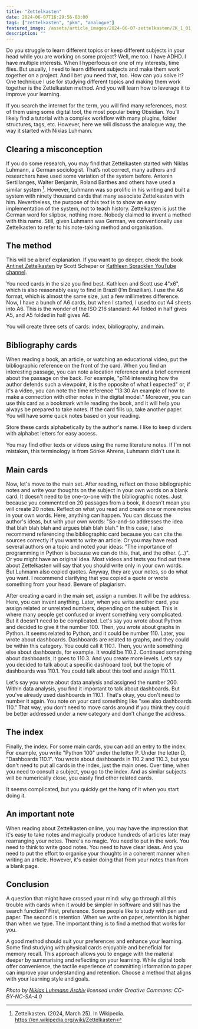 ```yaml
---
title: "Zettelkasten"
date: 2024-06-07T16:29:56-03:00
tags: ["zettelkasten", "pkm", "analogue"]
featured_image: /assets/article_images/2024-06-07-zettelkasten/ZK_1_01_17_057_V_N_NB_7-7g9b.jpeg
description: ""
---
```

Do you struggle to learn different topics or keep different subjects in your head while you are working on some project? Well, me too. I have ADHD. I have multiple interests. When I hyperfocus on one of my interests, time flies. But usually, I need to learn different subjects and make them work together on a project. And I bet you need that, too. How can you solve it? One technique I use for studying different topics and making them work together is the Zettelkasten method. And you will learn how to leverage it to improve your learning.

If you search the internet for the term, you will find many references, most of them using some digital tool, the most popular being Obsidian. You’ll likely find a tutorial with a complex workflow with many plugins, folder structures, tags, etc. However, here we will discuss the analogue way, the way it started with Niklas Luhmann.

## Clearing a misconception

If you do some research, you may find that Zettelkasten started with Niklas Luhmann, a German sociologist. That’s not correct, many authors and researchers have used some variation of the system before. Antonin Sertillanges, Walter Benjamin, Roland Barthes and others have used a similar system [^1]. However, Luhmann was so prolific in his writing and built a system with ninety thousand cards that many associate Zettelkasten with him. Nevertheless, the purpose of this text is to show an easy implementation of the system, not to teach history. Zettelkasten is just the German word for slipbox, nothing more. Nobody claimed to invent a method with this name. Still, given Luhmann was German, we conventionally use Zettelkasten to refer to his note-taking method and organisation.

## The method

This will be a brief explanation. If you want to go deeper, check the book [Antinet Zettelkasten](https://www.scottscheper.com/antinet) by Scott Scheper or [Kathleen Spracklen YouTube channel](https://www.youtube.com/@KathleenSpracklen).

You need cards in the size you find best. Kathleen and Scott use 4"x6", which is also reasonably easy to find in Brazil (I’m Brazilian). I use the A6 format, which is almost the same size, just a few millimetres difference. Now, I have a bunch of A6 cards, but when I started, I used to cut A4 sheets into A6. This is the wonder of the ISO 216 standard: A4 folded in half gives A5, and A5 folded in half gives A6.

You will create three sets of cards: index, bibliography, and main.

## Bibliography cards

When reading a book, an article, or watching an educational video, put the bibliographic reference on the front of the card. When you find an interesting passage, you can note a location reference and a brief comment about the passage on the back. For example, "p114 interesting how the author defends such a viewpoint, it is the opposite of what I expected" or, if it's a video, you can note the time reference "13:30 An example of how to make a connection with other notes in the digital model." Moreover, you can use this card as a bookmark while reading the book, and it will help you always be prepared to take notes. If the card fills up, take another paper. You will have some quick notes based on your reading. 

Store these cards alphabetically by the author's name. I like to keep dividers with alphabet letters for easy access.

You may find other texts or videos using the name literature notes. If I'm not mistaken, this terminology is from Sönke Ahrens, Luhmann didn't use it. 

## Main cards

Now, let's move to the main set. After reading, reflect on those bibliographic notes and write your thoughts on the subject in your own words on a blank card. It doesn't need to be one-to-one with the bibliographic notes. Just because you commented on 20 passages from a book, it doesn't mean you will create 20 notes. Reflect on what you read and create one or more notes in your own words. Here, anything can happen. You can discuss the author's ideas, but with your own words: "So-and-so addresses the idea that blah blah blah and argues blah blah blah." In this case, I also recommend referencing the bibliographic card because you can cite the sources correctly if you want to write an article. Or you may have read several authors on a topic and noted your ideas: "The importance of programming in Python is because we can do this, that, and the other. (...)". Or you might have an original idea. Most videos and texts you find out there about Zettelkasten will say that you should write only in your own words. But Luhmann also copied quotes. Anyway, they are your notes, so do what you want. I recommend clarifying that you copied a quote or wrote something from your head. Beware of plagiarism.

After creating a card in the main set, assign a number. It will be the address. Here, you can invent anything. Later, when you write another card, you assign related or unrelated numbers, depending on the subject. This is where many people get confused or invent something very complicated. But it doesn't need to be complicated. Let's say you wrote about Python and decided to give it the number 100. Then, you wrote about graphs in Python. It seems related to Python, and it could be number 110. Later, you wrote about dashboards. Dashboards are related to graphs, and they could be within this category. You could call it 110.1. Then, you write something else about dashboards, for example. It would be 110.2. Continued something about dashboards, it goes to 110.3. And you create more levels. Let’s say you decided to talk about a specific dashboard tool, but the topic of dashboards was 110.1. You could talk about this tool and assign 110.1.1.

Let's say you wrote about data analysis and assigned the number 200. Within data analysis, you find it important to talk about dashboards. But you've already used dashboards in 110.1. That's okay, you don't need to number it again. You note on your card something like "see also dashboards 110.” That way, you don’t need to move cards around if you think they could be better addressed under a new category and don’t change the address.

## The index

Finally, the index. For some main cards, you can add an entry to the index. For example, you write "Python 100" under the letter P. Under the letter D, "Dashboards 110.1". You wrote about dashboards in 110.2 and 110.3, but you don't need to put all cards in the index, just the main ones. Over time, when you need to consult a subject, you go to the index. And as similar subjects will be numerically close, you easily find other related cards.

It seems complicated, but you quickly get the hang of it when you start doing it.

## An important note

When reading about Zettelkasten online, you may have the impression that it's easy to take notes and magically produce hundreds of articles later may rearranging your notes. There's no magic. You need to put in the work. You need to think to write good notes. You need to have clear ideas. And you need to put the effort to organise your thoughts in a coherent manner when writing an article. However, it's easier doing that from your notes than from a blank page.

## Conclusion

A question that might have crossed your mind: why go through all this trouble with cards when it would be simpler in software and still has the search function? First, preference. Some people like to study with pen and paper. The second is retention. When we write on paper, retention is higher than when we type. The important thing is to find a method that works for you.

A good method should suit your preferences and enhance your learning. Some find studying with physical cards enjoyable and beneficial for memory recall. This approach allows you to engage with the material deeper by summarising and reflecting on your learning. While digital tools offer convenience, the tactile experience of committing information to paper can improve your understanding and retention. Choose a method that aligns with your learning style and goals.

_Photo by [Niklas Luhmann Archiv](https://niklas-luhmann-archiv.de/bestand/zettelkasten/zettel/ZK_1_NB_7-7g9b_V) licensed under Creative Commons: CC-BY-NC-SA-4.0_

[^1]: Zettelkasten. (2024, March 25). In Wikipedia. https://en.wikipedia.org/wiki/Zettelkasten 
